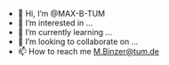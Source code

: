 - 👋 Hi, I’m @MAX-B-TUM
- 👀 I’m interested in ...
- 🌱 I’m currently learning ...
- 💞️ I’m looking to collaborate on ...
- 📫 How to reach me M.Binzer@tum.de

<!---
MAX-B-TUM/MAX-B-TUM is a ✨ special ✨ repository because its `README.md` (this file) appears on your GitHub profile.
You can click the Preview link to take a look at your changes.
--->
